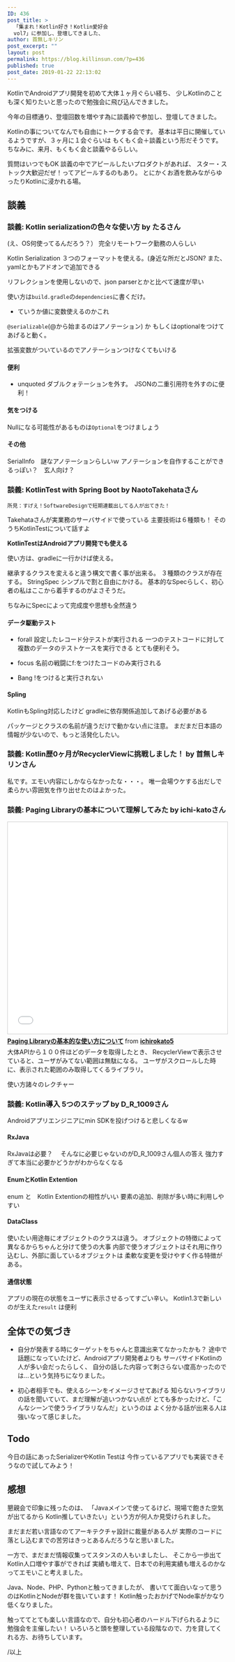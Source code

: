 ```yaml
---
ID: 436
post_title: >
  「集まれ！Kotlin好き！Kotlin愛好会
  vol7」に参加し、登壇してきました、
author: 首無しキリン
post_excerpt: ""
layout: post
permalink: https://blog.killinsun.com/?p=436
published: true
post_date: 2019-01-22 22:13:02
---
```

KotlinでAndroidアプリ開発を初めて大体１ヶ月ぐらい経ち、
少しKotlinのことも深く知りたいと思ったので勉強会に飛び込んできました。

今年の目標通り、登壇回数を増やす為に談義枠で参加し、登壇してきました。

Kotlinの事についてなんでも自由にトークする会です。
基本は平日に開催しているようですが、３ヶ月に１会ぐらいは
もくもく会＋談義という形だそうです。
ちなみに、来月、もくもく会と談義やるらしい。

質問はいつでもOK
談義の中でアピールしたいプロダクトがあれば、
スター・ストック大歓迎だぜ！ってアピールするのもあり。
とにかくお酒を飲みながらゆったりKotlinに浸かれる場。

## 談義

### 談義: Kotlin serializationの色々な使い方 by たるさん
<script async class="speakerdeck-embed" data-id="cf6c5565cadb4c4faa3dec7d0275f9d1" data-ratio="1.33333333333333" src="//speakerdeck.com/assets/embed.js"></script>
(え、OS何使ってるんだろう？）
完全リモートワーク勤務の人らしい

Kotlin Serialization
３つのフォーマットを使える。(身近な所だとJSON?
また、yamlとかもアドオンで追加できる

リフレクションを使用しないので、json parserとかと比べて速度が早い

使い方は`build.gradle`の`dependencies`に書くだけ。
- ていうか値に変数使えるのかこれ

`@serializable`(@から始まるのはアノテーション) か
もしくはoptionalをつけてあげると動く。

拡張変数がついているのでアノテーションつけなくてもいける

#### 便利
- unquoted
    ダブルクォテーションを外す。　JSONの二重引用符を外すのに便利！

#### 気をつける
Nullになる可能性があるものは`Optional`をつけましょう

#### その他
SerialInfo　謎なアノテーションらしいｗ
アノテーションを自作することができるっぽい？　玄人向け？



### 談義: KotlinTest with Spring Boot by NaotoTakehataさん
<script async class="speakerdeck-embed" data-id="a0831839da3e4fa0a1ce13320604876d" data-ratio="1.33333333333333" src="//speakerdeck.com/assets/embed.js"></script>

`所見：すげえ！SoftwareDesignで短期連載出してる人が出てきた！`

Takehataさんが実業務のサーバサイドで使っている
主要技術は６種類も！
そのうちKotlinTestについて話すよ

**KotlinTestはAndroidアプリ開発でも使える**

使い方は、gradleに一行かけば使える。

継承するクラスを変えると違う構文で書く事が出来る。
３種類のクラスが存在する。
StringSpec シンプルで割と自由にかける。
基本的なSpecらしく、初心者の私はここから着手するのがよさそうだ。

ちなみにSpecによって完成度や思想も全然違う


#### データ駆動テスト
- forall
    設定したレコード分テストが実行される
    一つのテストコードに対して複数のデータのテストケースを実行できる
    とても便利そう。

- focus
    名前の戦闘にf:をつけたコードのみ実行される
- Bang
    !をつけると実行されない

#### Spling
KotlinもSpling対応したけど
gradleに依存関係追加してあげる必要がある

パッケージとクラスの名前が違うだけで動かない点に注意。
まだまだ日本語の情報が少ないので、もっと活発化したい。

### 談義: Kotlin歴0ヶ月がRecyclerViewに挑戦しました！ by 首無しキリンさん

<script async class="speakerdeck-embed" data-id="d283a18397774b74a6f24eb5b7d5474e" data-ratio="1.33333333333333" src="//speakerdeck.com/assets/embed.js"></script>
私です。エモい内容にしかならなかったな・・・。
唯一会場ウケする出だしで柔らかい雰囲気を作り出せたのはよかった。


### 談義: Paging Libraryの基本について理解してみた by ichi-katoさん
<iframe src="//www.slideshare.net/slideshow/embed_code/key/kqIWUciCoq0a0j" width="595" height="485" frameborder="0" marginwidth="0" marginheight="0" scrolling="no" style="border:1px solid #CCC; border-width:1px; margin-bottom:5px; max-width: 100%;" allowfullscreen> </iframe> <div style="margin-bottom:5px"> <strong> <a href="//www.slideshare.net/ichirokato5/paging-library-128667289" title="Paging Libraryの基本的な使い方について" target="_blank">Paging Libraryの基本的な使い方について</a> </strong> from <strong><a href="https://www.slideshare.net/ichirokato5" target="_blank">ichirokato5</a></strong> </div>
大体APIから１００件ほどのデータを取得したとき、
RecyclerViewで表示させていると、ユーザがみてない範囲は無駄になる。
ユーザがスクロールした時に、表示された範囲のみ取得してくるライブラリ。

使い方諸々のレクチャー


### 談義: Kotlin導入 5つのステップ by D_R_1009さん

<script async class="speakerdeck-embed" data-id="7c46cb273fae4c638d541e917ad13a8a" data-ratio="1.77777777777778" src="//speakerdeck.com/assets/embed.js"></script>
Androidアプリエンジニアにmin SDKを投げつけると悲しくなるw

#### RxJava
RxJavaは必要？　
そんなに必要じゃないのがD_R_1009さん個人の答え
強力すぎて本当に必要かどうかがわからなくなる

#### EnumとKotlin Extention
enum と　Kotlin Extentionの相性がいい
要素の追加、削除が多い時に利用しやすい

#### DataClass
使いたい用途毎にオブジェクトのクラスは違う。
オブジェクトの特徴によって異なるからちゃんと分けて使うの大事
内部で使うオブジェクトはそれ用に作り込むし、外部に面しているオブジェクトは
柔軟な変更を受けやすく作る特徴がある。

#### 通信状態
アプリの現在の状態をユーザに表示させるってすごい辛い。
Kotlin1.3で新しいのが生えた`result` は便利



## 全体での気づき

- 自分が発表する時にターゲットをちゃんと意識出来てなかったかも？
    途中で話題になっていたけど、Androidアプリ開発者よりも
    サーバサイドKotlinの人が多い会だったらしく、
    自分の話した内容って刺さらない度高かったのでは…という気持ちになりました。

- 初心者相手でも、使えるシーンをイメージさせてあげる
    知らないライブラリの話を聞いていて、まだ理解が追いつかない点が
    とても多かったけど、「こんなシーンで使うライブラリなんだ」というのは
    よく分かる話が出来る人は強いなって感じました。

## Todo 

今日の話にあったSerializerやKotlin Testは
今作っているアプリでも実装できそうなので試してみよう！

## 感想

懇親会で印象に残ったのは、
「Javaメインで使ってるけど、現場で飽きた空気が出てるから
Kotlin推していきたい」という方が何人か見受けられました。

まだまだ若い言語なのてアーキテクチャ設計に裁量がある人が
実際のコードに落とし込むまでの苦労はきっとあるんだろうなと思いました。

一方で、まだまだ情報収集ってスタンスの人もいましたし、
そこから一歩出てKotlin人口増やす事ができれば
実績も増えて、日本での利用実績も増えるのかなってエモいこと考えました。

Java、Node、PHP、Pythonと触ってきましたが、
書いてて面白いなって思うのはKotlinとNodeが群を抜いています！
Kotlin触ったおかげでNode率がかなり低くなりました。

触っててとても楽しい言語なので、自分も初心者のハードル下げられるように
勉強会を主催したい！
いろいろと頭を整理している段階なので、力を貸してくれる方、お待ちしています。


/以上